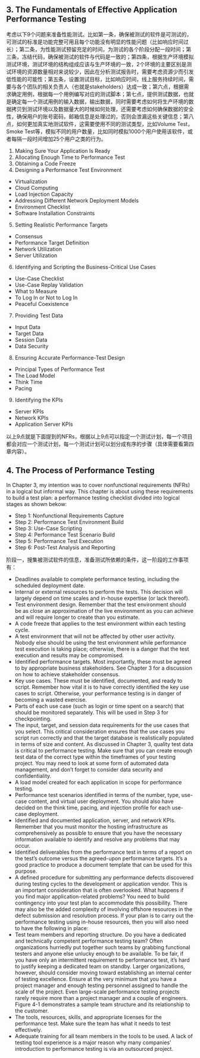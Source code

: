 ## 3. The Fundamentals of Effective Application Performance Testing

考虑以下9个问题来准备性能测试。比如第一条，确保被测试的软件是可测试的，可测试的标准是功能完整可用且每个功能没有明显的性能问题（比如响应时间过长）；第二条，为性能测试预留充足的时间，为测试的各个阶段分配一段时间；第三条，冻结代码，确保被测试的软件与代码是一致的；第四条，根据生产环境模拟测试环境，测试环境的结构组成应该与生产环境的一致，2个环境的主要区别是测试环境的资源数量相对来说较少，因此在分析测试报告时，需要考虑资源少而引发低性能的可能性；第五条，设置测试目标，比如响应时间，线上服务持续时间，需要与各个团队的相关负责人（也就是stakeholders）达成一致；第六点，根据需求确定用例，根据每一个用例编写对应的测试脚本；第七点，提供测试数据，也就是确定每一个测试用例的输入数据，输出数据，同时需要考虑如何将生产环境的数据拷贝到测试环境以及数据量大的时候如何处理，还需要考虑如何确保数据的安全性，确保用户的账号密码，邮箱信息是处理过的，否则会泄漏这些关键信息；第八点，如何更加真实地测试软件，这需要使用不同的测试类型，比如Volume Test， Smoke Test等，模拟不同的用户数量，比如同时模拟1000个用户使用该软件，或者每隔一段时间增加25个用户之类的行为。

1. Making Sure Your Application Is Ready
2. Allocating Enough Time to Performance Test
3. Obtaining a Code Freeze
4. Designing a Performance Test Environment
* Virtualization
* Cloud Computing
* Load Injection Capacity
* Addressing Different Network Deployment Models
* Environment Checklist
* Software Installation Constraints
5. Setting Realistic Performance Targets
* Consensus
* Performance Target Definition
* Network Utilization
* Server Utilization
6. Identifying and Scripting the Business-Critical Use Cases
* Use-Case Checklist
* Use-Case Replay Validation
* What to Measure
* To Log In or Not to Log In
* Peaceful Coexistence
7. Providing Test Data
* Input Data
* Target Data
* Session Data
* Data Security
8. Ensuring Accurate Performance-Test Design
* Principal Types of Performance Test
* The Load Model
* Think Time
* Pacing
9. Identifying the KPIs
* Server KPIs
* Network KPIs
* Application Server KPIs

以上9点就是下面提到的NFRs，根据以上9点可以指定一个测试计划，每一个项目都会对应一个测试计划，每一个测试计划可以划分成有序的步骤（具体需要看第四章内容）。

## 4. The Process of Performance Testing

In Chapter 3, my intention was to cover nonfunctional requirements (NFRs) in a logical but informal way. This chapter is about using these requirements to build a test plan: a performance testing checklist divided into logical stages as shown bekow:

* Step 1: Nonfunctional Requirements Capture
* Step 2: Performance Test Environment Build
* Step 3: Use-Case Scripting
* Step 4: Performance Test Scenario Build
* Step 5: Performance Test Execution
* Step 6: Post-Test Analysis and Reporting

阶段一，搜集被测试软件的信息，准备测试所依赖的条件，这一阶段的工作事项有：

* Deadlines available to complete performance testing, including the scheduled deployment date.
* Internal or external resources to perform the tests. This decision will largely depend on time scales and in-house expertise (or lack thereof).
* Test environment design. Remember that the test environment should be as close an approximation of the live environment as you can achieve and will require longer to create than you estimate.
* A code freeze that applies to the test environment within each testing cycle.
* A test environment that will not be affected by other user activity. Nobody else should be using the test environment while performance test execution is taking place; otherwise, there is a danger that the test execution and results may be compromised.
* Identified performance targets. Most importantly, these must be agreed to by appropriate business stakeholders. See Chapter 3 for a discussion on how to achieve stakeholder consensus.
* Key use cases. These must be identified, documented, and ready to script. Remember how vital it is to have correctly identified the key use cases to script. Otherwise, your performance testing is in danger of becoming a wasted exercise.
* Parts of each use case (such as login or time spent on a search) that should be monitored separately. This will be used in Step 3 for checkpointing.
* The input, target, and session data requirements for the use cases that you select. This critical consideration ensures that the use cases you script run correctly and that the target database is realistically populated in terms of size and content. As discussed in Chapter 3, quality test data is critical to performance testing. Make sure that you can create enough test data of the correct type within the timeframes of your testing project. You may need to look at some form of automated data management, and don’t forget to consider data security and confidentiality.
* A load model created for each application in scope for performance testing.
* Performance test scenarios identified in terms of the number, type, use-case content, and virtual user deployment. You should also have decided on the think time, pacing, and injection profile for each use-case deployment.
* Identified and documented application, server, and network KPIs. Remember that you must monitor the hosting infrastructure as comprehensively as possible to ensure that you have the necessary information available to identify and resolve any problems that may occur.
* Identified deliverables from the performance test in terms of a report on the test’s outcome versus the agreed-upon performance targets. It’s a good practice to produce a document template that can be used for this purpose.
* A defined procedure for submitting any performance defects discovered during testing cycles to the development or application vendor. This is an important consideration that is often overlooked. What happens if you find major application-related problems? You need to build contingency into your test plan to accommodate this possibility. There may also be the added complexity of involving offshore resources in the defect submission and resolution process. If your plan is to carry out the performance testing using in-house resources, then you will also need to have the following in place:
* Test team members and reporting structure. Do you have a dedicated and technically competent performance testing team? Often organizations hurriedly put together such teams by grabbing functional testers and anyone else unlucky enough to be available. To be fair, if you have only an intermittent requirement to performance test, it’s hard to justify keeping a dedicated team on standby. Larger organizations, however, should consider moving toward establishing an internal center of testing excellence. Ensure at the very minimum that you have a project manager and enough testing personnel assigned to handle the scale of the project. Even large-scale performance testing projects rarely require more than a project manager and a couple of engineers. Figure 4-1 demonstrates a sample team structure and its relationship to the customer.
* The tools, resources, skills, and appropriate licenses for the performance test. Make sure the team has what it needs to test effectively.
* Adequate training for all team members in the tools to be used. A lack of testing tool experience is a major reason why many companies’ introduction to performance testing is via an outsourced project.